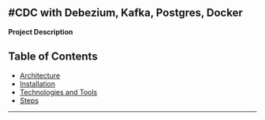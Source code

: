 #CDC with Debezium, Kafka, Postgres, Docker
---
**Project Description**

## Table of Contents

- [Architecture](#Architecture)
- [Installation](#Installation)
- [Technologies and Tools](#Technologies-and-Tools)
- [Steps](#Steps)

---


